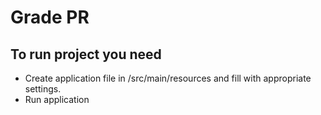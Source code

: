# Grade PR

## To run project you need

* Create application file in /src/main/resources and fill with appropriate settings.
* Run application
